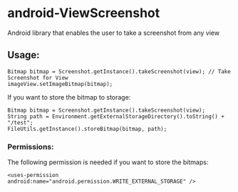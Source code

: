 android-ViewScreenshot
======================

Android library that enables the user to take a screenshot from any view

<h2>Usage:</h2>
	
	Bitmap bitmap = Screenshot.getInstance().takeScreenshot(view); // Take Screenshot for View
	imageView.setImageBitmap(bitmap);


If you want to store the bitmap to storage:
	
	Bitmap bitmap = Screenshot.getInstance().takeScreenshot(view);
	String path = Environment.getExternalStorageDirectory().toString() + "/test";
	FileUtils.getInstance().storeBitmap(bitmap, path);

<h3>Permissions:</h3>
The following permission is needed if you want to store the bitmaps:
    
    <uses-permission android:name="android.permission.WRITE_EXTERNAL_STORAGE" />
